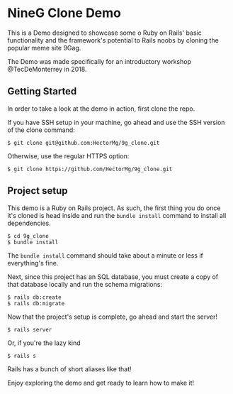 # NineG Clone Demo

This is a Demo designed to showcase some o Ruby on Rails' basic
functionality and the framework's potential to Rails noobs by cloning
the popular meme site 9Gag.

The Demo was made specifically for an introductory workshop @TecDeMonterrey in 2018.

## Getting Started

In order to take a look at the demo in action, first clone the repo.

If you have SSH setup in your machine, go ahead and use the SSH version
of the clone command:

```
$ git clone git@github.com:HectorMg/9g_clone.git
```

Otherwise, use the regular HTTPS option:

```
$ git clone https://github.com/HectorMg/9g_clone.git
```

## Project setup

This demo is a Ruby on Rails project. As such, the first thing you do
once it's cloned is head inside and run the `bundle install` command to
install all dependencies.

```
$ cd 9g_clone
$ bundle install
```

The `bundle install` command should take about a minute or less if
everything's fine.

Next, since this project has an SQL database, you must create a copy of
that database locally and run the schema migrations:

```
$ rails db:create
$ rails db:migrate
```

Now that the project's setup is complete, go ahead and start the server!

```
$ rails server
```

Or, if you're the lazy kind

```
$ rails s
```

Rails has a bunch of short aliases like that!

Enjoy exploring the demo and get ready to learn how to make it!


